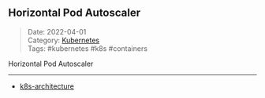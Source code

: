  ## Horizontal Pod Autoscaler
 
>Date: 2022-04-01  
>Category: [Kubernetes](00Kubernetes.md)  
>Tags: #kubernetes #k8s #containers   

Horizontal Pod Autoscaler

---
- [k8s-architecture](notes/k8s-architecture.md)